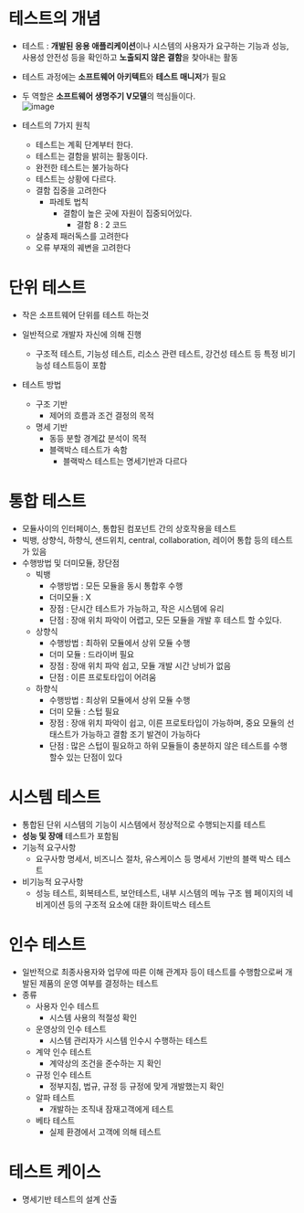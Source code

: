 # 테스트의 개념
- 테스트 : **개발된 응용 애플리케이션**이나 시스템의 사용자가 요구하는 기능과 성능, 사용성 안전성 등을 확인하고 **노출되지 않은 결함**을 찾아내는 활동
- 테스트 과정에는 **소프트웨어 아키텍트**와 **테스트 매니저**가 필요
- 두 역할은 **소프트웨어 생명주기 V모델**의 핵심들이다.<br>
![image](https://github.com/user-attachments/assets/0cf23413-5bdf-4772-b4ee-0d8c624818a2)

- 테스트의 7가지 원칙
  - 테스트는 계획 단계부터 한다.
  - 테스트는 결함을 밝히는 활동이다.
  - 완전한 테스트는 불가능하다
  - 테스트는 상황에 다르다.
  - 결함 집중을 고려한다
    - 파레토 법칙
      - 결함이 높은 곳에 자원이 집중되어있다.
        - 결함 8 : 2 코드
  - 살충제 패러독스를 고려한다
  - 오류 부재의 궤변을 고려한다
 
# 단위 테스트
- 작은 소프트웨어 단위를 테스트 하는것
- 일반적으로 개발자 자신에 의해 진행
  - 구조적 테스트, 기능성 테스트, 리소스 관련 테스트, 강건성 테스트 등 특정 비기능성 테스트등이 포함

- 테스트 방법
  - 구조 기반
    - 제어의 흐름과 조건 결정의 목적
  - 명세 기반
    - 동등 분할 경계값 분석이 목적
    - 블랙박스 테스트가 속함
      - 블랙박스 테스트는 명세기반과 다르다
     
# 통합 테스트
- 모듈사이의 인터페이스, 통합된 컴포넌트 간의 상호작용을 테스트
- 빅뱅, 상향식, 하향식, 샌드위치, central, collaboration, 레이어 통합 등의 테스트가 있음
- 수행방법 및 더미모듈, 장단점
  - 빅뱅
    - 수행방법 : 모든 모듈을 동시 통합후 수행
    - 더미모듈 : X
    - 장점 : 단시간 테스트가 가능하고, 작은 시스템에 유리
    - 단점 : 장애 위치 파악이 어렵고, 모든 모듈을 개발 후 테스트 할 수있다.
  - 상향식
    - 수행방법 : 최하위 모듈에서 상위 모듈 수행
    - 더미 모듈 : 드라이버 필요
    - 장점 : 장애 위치 파악 쉽고, 모듈 개발 시간 낭비가 없음
    - 단점 : 이른 프로토타입이 어려움
  - 하향식
    - 수행방법 : 최상위 모듈에서 상위 모듈 수행
    - 더미 모듈 : 스텁 필요
    - 장점 : 장애 위치 파악이 쉽고, 이른 프로토타입이 가능하며, 중요 모듈의 선태스트가 가능하고 결함 조기 발견이 가능하다
    - 단점 : 많은 스텁이 필요하고 하위 모듈들이 충분하지 않은 테스트를 수행 할수 있는 단점이 있다
# 시스템 테스트 
- 통합된 단위 시스템의 기능이 시스템에서 정상적으로 수행되는지를 테스트
- **성능 및 장애** 테스트가 포함됨
- 기능적 요구사항
  - 요구사항 명세서, 비즈니스 절차, 유스케이스 등 명세서 기반의 블랙 박스 테스트
- 비기능적 요구사항
  - 성능 테스트, 회복테스트, 보안테스트, 내부 시스템의 메뉴 구조 웹 페이지의 네비게이션 등의 구조적 요소에 대한 화이트박스 테스트
# 인수 테스트
- 일반적으로 최종사용자와 업무에 따른 이해 관계자 등이 테스트를 수행함으로써 개발된 제품의 운영 여부를 결정하는 테스트
- 종류
  - 사용자 인수 테스트
    - 시스템 사용의 적절성 확인
  - 운영상의 인수 테스트
    - 시스템 관리자가 시스템 인수시 수행하는 테스트
  - 계약 인수 테스트
    - 계약상의 조건을 준수하는 지 확인
  - 규정 인수 테스트
    - 정부지침, 법규, 규정 등 규정에 맞게 개발했는지 확인
  - 알파 테스트
    - 개발하는 조직내 잠재고객에게 테스트
  - 베타 테스트
    - 실제 환경에서 고객에 의해 테스트
   

# 테스트 케이스
- 명세기반 테스트의 설계 산출
